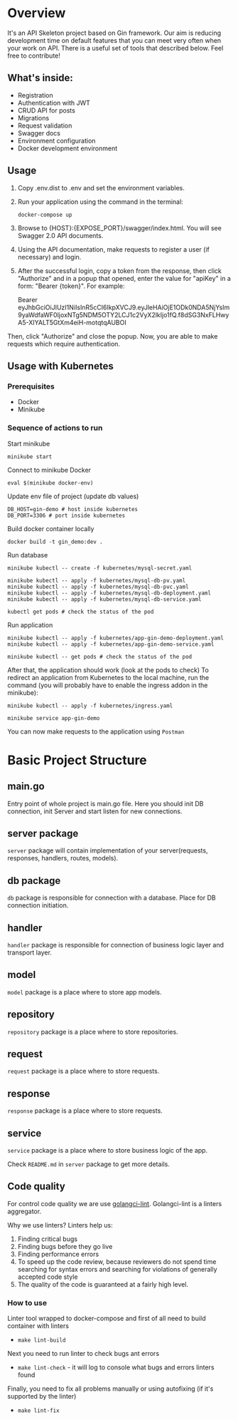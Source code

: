 # Overview
It's an API Skeleton project based on Gin framework.
Our aim is reducing development time on default features that you can meet very often when your work on API.
There is a useful set of tools that described below. Feel free to contribute!

## What's inside:

- Registration
- Authentication with JWT
- CRUD API for posts
- Migrations
- Request validation
- Swagger docs
- Environment configuration
- Docker development environment

## Usage
1. Copy .env.dist to .env and set the environment variables.
2. Run your application using the command in the terminal:

    `docker-compose up`
3. Browse to {HOST}:{EXPOSE_PORT}/swagger/index.html. You will see Swagger 2.0 API documents.
4. Using the API documentation, make requests to register a user (if necessary) and login.
5. After the successful login, copy a token from the response, then click "Authorize" and in a popup that opened, enter the value for "apiKey" in a form:
"Bearer {token}". For example:


    Bearer eyJhbGciOiJIUzI1NiIsInR5cCI6IkpXVCJ9.eyJleHAiOjE1ODk0NDA5NjYsIm9yaWdfaWF0IjoxNTg5NDM5OTY2LCJ1c2VyX2lkIjo1fQ.f8dSG3NxFLHwyA5-XIYALT5GtXm4eiH-motqtqAUBOI 

   
Then, click "Authorize" and close the popup.
Now, you are able to make requests which require authentication.

## Usage with Kubernetes
### Prerequisites
- Docker
- Minikube

### Sequence of actions to run
Start minikube

    minikube start

Connect to minikube Docker

    eval $(minikube docker-env)

Update env file of project (update db values)

    DB_HOST=gin-demo # host inside kubernetes
    DB_PORT=3306 # port inside kubernetes

Build docker container locally

    docker build -t gin_demo:dev .

Run database

    minikube kubectl -- create -f kubernetes/mysql-secret.yaml

    minikube kubectl -- apply -f kubernetes/mysql-db-pv.yaml
    minikube kubectl -- apply -f kubernetes/mysql-db-pvc.yaml
    minikube kubectl -- apply -f kubernetes/mysql-db-deployment.yaml
    minikube kubectl -- apply -f kubernetes/mysql-db-service.yaml

    kubectl get pods # check the status of the pod

Run application

    minikube kubectl -- apply -f kubernetes/app-gin-demo-deployment.yaml
    minikube kubectl -- apply -f kubernetes/app-gin-demo-service.yaml

    minikube kubectl -- get pods # check the status of the pod

After that, the application should work (look at the pods to check)
To redirect an application from Kubernetes to the local machine, run the command (you will probably have to enable the ingress addon in the minikube):

    minikube kubectl -- apply -f kubernetes/ingress.yaml

    minikube service app-gin-demo

You can now make requests to the application using `Postman`

# Basic Project Structure

## main.go
Entry point of whole project is main.go file. Here you should init DB connection, init Server  and start listen for new connections.

## server package
`server` package will contain implementation of your server(requests, responses, handlers, routes, models).

## db package
`db` package is responsible for connection with a database. Place for DB connection initiation.
 
 ## handler
 `handler` package is responsible for connection of business logic layer and transport layer.

## model
`model` package is a place where to store app models.

## repository
`repository` package is a place where to store repositories.

## request
`request` package is a place where to store requests.

## response
`response` package is a place where to store requests.

## service
`service` package is a place where to store business logic of the app.

Check `README.md` in `server` package to get more details.

## Code quality
For control code quality we are use [golangci-lint](https://github.com/golangci/golangci-lint).
Golangci-lint is a linters aggregator.

Why we use linters? Linters help us:
1. Finding critical bugs
2. Finding bugs before they go live
3. Finding performance errors
4. To speed up the code review, because reviewers do not spend time searching for syntax errors and searching for
violations of generally accepted code style
5. The quality of the code is guaranteed at a fairly high level.

### How to use
Linter tool wrapped to docker-compose and first of all need to build container with linters

- `make lint-build`

Next you need to run linter to check bugs ant errors

- `make lint-check` - it will log to console what bugs and errors linters found

Finally, you need to fix all problems manually or using autofixing (if it's supported by the linter)

- `make lint-fix` 
